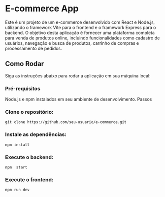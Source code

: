 # E-commerce App
Este é um projeto de um e-commerce desenvolvido com React e Node.js, utilizando o framework Vite para o frontend e o framework Express para o backend. O objetivo desta aplicação é fornecer uma plataforma completa para venda de produtos online, incluindo funcionalidades como cadastro de usuários, navegação e busca de produtos, carrinho de compras e processamento de pedidos.

## Como Rodar
Siga as instruções abaixo para rodar a aplicação em sua máquina local:

### Pré-requisitos
Node.js e npm instalados em seu ambiente de desenvolvimento.
Passos
### Clone o repositório:


`git clone https://github.com/seu-usuario/e-commerce.git`

### Instale as dependências:



`npm install`
### Execute o backend:


`npm  start`
### Execute o frontend:


`npm run dev`
